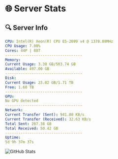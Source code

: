 # 🌐 Server Stats
## 🔍 Server Info
```yaml
CPU: Intel(R) Xeon(R) CPU E5-2699 v4 @ 1378.08MHz
CPU Usage: 7.00%
Cores: 44P | 88T
-----------------------------------
Memory:
Current Usage: 3.38 GB/503.74 GB
Available: 497.00 GB
-----------------------------------
Disk:
Current Usage: 23.02 GB/1.71 TB
Free: 1.60 TB
-----------------------------------
GPU:
No GPU detected
-----------------------------------
Network:
Current Transfer (Sent): 941.80 KB/s
Current Transfer (Received): 32.63 KB/s
Total Sent: 287.38 GB
Total Received: 50.42 GB
-----------------------------------
Uptime:
5d 9h 37m 37s
```
![GitHub Stats](https://img.shields.io/badge/Updated-2025-04-25_02:46:25-blue)